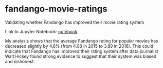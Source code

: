 # fandango-movie-ratings
Validating whether Fandango has improved their movie rating system

Link to Jupyter Notebook: [notebook](Basics.ipynb)

My analysis shows that the average Fandango rating for popular movies has decreased slightly by 4.8% (from 4.08 in 2015 to 3.89 in 2016). This could indicate that Fandango has improved their rating system after data journalist Walt Hickey found strong evidence to suggest that their system was biased and dishonest. 
